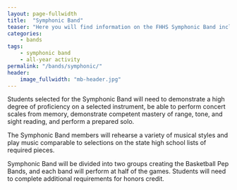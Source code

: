 ```yaml
---
layout: page-fullwidth
title:  "Symphonic Band"
teaser: "Here you will find information on the FHHS Symphonic Band including the schedule and photos/videos."
categories:
    - bands
tags:
    - symphonic band
    - all-year activity
permalink: "/bands/symphonic/"
header:
    image_fullwidth: "mb-header.jpg"
---
```

Students selected for the Symphonic Band will need to demonstrate a high degree of proficiency on a selected instrument, be able to perform concert scales from memory, demonstrate competent mastery of range, tone, and sight reading, and perform a prepared solo.

The Symphonic Band members will rehearse a variety of musical styles and play music comparable to selections on the state high school lists of  required pieces.

Symphonic Band will be divided into two groups creating the Basketball Pep Bands, and each band will perform at half of the games. Students will need to complete additional requirements for honors credit.
